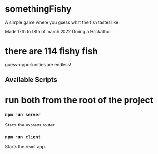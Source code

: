 # somethingFishy
A simple game where you guess what the fish tastes like.

Made 17th to 18th of march 2022
During a </SALT> Hackathon

# there are 114 fishy fish
guess-opportunities are endless!


## Available Scripts
# run both from the root of the project

### `npm run server`
Starts the express router.

### `npm run client`
Starts the react app.
